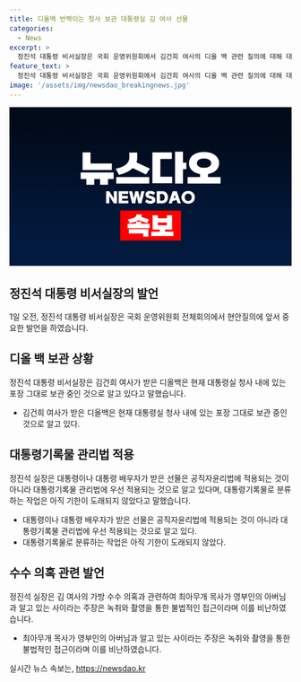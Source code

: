 ```yaml
---
title: 디올백 반짝이는 청사 보관 대통령실 김 여사 선물
categories:
  - News
excerpt: >
  정진석 대통령 비서실장은 국회 운영위원회에서 김건희 여사의 디올 백 관련 질의에 대해 대통령실의 보안 문제와 공직자윤리법, 대통령기록물 관리법 등을 언급하며 답변했다. 또한, 김 여사의 가방 수수 의혹에 대한 녹취와 촬영을 비판하고, 이에 대한 수사를 철저히 요구했다.
feature_text: >
  정진석 대통령 비서실장은 국회 운영위원회에서 김건희 여사의 디올 백 관련 질의에 대해 대통령실의 보안 문제와 공직자윤리법, 대통령기록물 관리법 등을 언급하며 답변했다. 또한, 김 여사의 가방 수수 의혹에 대한 녹취와 촬영을 비판하고, 이에 대한 수사를 철저히 요구했다.
image: '/assets/img/newsdao_breakingnews.jpg'
---
```


<p><img src="/assets/img/newsdao_breakingnews.jpg" alt="implanttips 속보" /></p>

<h2 data-ke-size="size26">정진석 대통령 비서실장의 발언</h2>

<p data-ke-size="size16">1일 오전, 정진석 대통령 비서실장은 국회 운영위원회 전체회의에서 현안질의에 앞서 중요한 발언을 하였습니다.</p>

<h2 data-ke-size="size24">디올 백 보관 상황</h2>

<p data-ke-size="size16">정진석 대통령 비서실장은 김건희 여사가 받은 디올백은 현재 대통령실 청사 내에 있는 포장 그대로 보관 중인 것으로 알고 있다고 말했습니다.</p>

<ul>
  <li>김건희 여사가 받은 디올백은 현재 대통령실 청사 내에 있는 포장 그대로 보관 중인 것으로 알고 있다.</li>
</ul>

<h2 data-ke-size="size24">대통령기록물 관리법 적용</h2>

<p data-ke-size="size16">정진석 실장은 대통령이나 대통령 배우자가 받은 선물은 공직자윤리법에 적용되는 것이 아니라 대통령기록물 관리법에 우선 적용되는 것으로 알고 있다며, 대통령기록물로 분류하는 작업은 아직 기한이 도래되지 않았다고 말했습니다.</p>

<ul>
  <li>대통령이나 대통령 배우자가 받은 선물은 공직자윤리법에 적용되는 것이 아니라 대통령기록물 관리법에 우선 적용되는 것으로 알고 있다.</li>
  <li>대통령기록물로 분류하는 작업은 아직 기한이 도래되지 않았다.</li>
</ul>

<h2 data-ke-size="size24">수수 의혹 관련 발언</h2>

<p data-ke-size="size16">정진석 실장은 김 여사의 가방 수수 의혹과 관련하여 최아무개 목사가 영부인의 아버님과 알고 있는 사이라는 주장은 녹취와 촬영을 통한 불법적인 접근이라며 이를 비난하였습니다.</p>

<ul>
  <li>최아무개 목사가 영부인의 아버님과 알고 있는 사이라는 주장은 녹취와 촬영을 통한 불법적인 접근이라며 이를 비난하였습니다.</li>
</ul>
실시간 뉴스 속보는, <a href="https://newsdao.kr" rel="dofollow">https://newsdao.kr</a>


